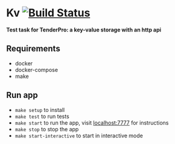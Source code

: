 # Kv [![Build Status](https://travis-ci.org/aenglisc/kv.svg?branch=master)](https://travis-ci.org/aenglisc/kv)

**Test task for TenderPro: a key-value storage with an http api**

## Requirements

* docker
* docker-compose
* make

## Run app

* `make setup` to install
* `make test` to run tests
* `make start` to run the app, visit [localhost:7777](http://localhost:7777) for instructions
* `make stop` to stop the app
* `make start-interactive` to start in interactive mode
